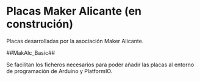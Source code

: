 # Placas Maker Alicante (en construción)
Placas desarrolladas por la asociación Maker Alicante. 

##MakAlc_Basic##

Se facilitan los ficheros necesarios para poder añadir las placas al entorno de programación de Arduino y PlatformIO.
